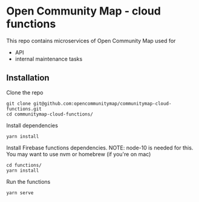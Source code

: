 # Open Community Map - cloud functions

This repo contains microservices of Open Community Map used for

-   API
-   internal maintenance tasks

## Installation

Clone the repo

```
git clone git@github.com:opencommunitymap/communitymap-cloud-functions.git
cd communitymap-cloud-functions/
```

Install dependencies

```
yarn install
```

Install Firebase functions dependencies. NOTE: node-10 is needed for this. You may want to use nvm or homebrew (if you're on mac)

```
cd functions/
yarn install
```

Run the functions

```
yarn serve
```
